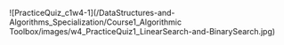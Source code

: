 ![PracticeQuiz_c1w4-1](/DataStructures-and-Algorithms_Specialization/Course1_Algorithmic Toolbox/images/w4_PracticeQuiz1_LinearSearch-and-BinarySearch.jpg)
